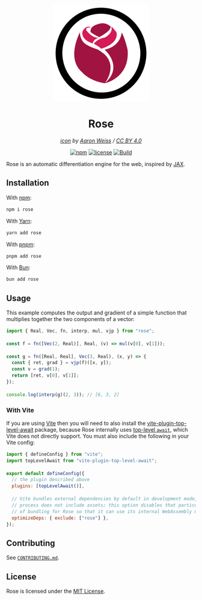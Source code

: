 <div align="center"><img height="256" src="https://github.com/rose-lang/rose-icons/raw/efcc218832d65970a47bed597ee11cecd3d1cc3c/svg/encircled-rose.svg" /></div>
<h1 align="center">Rose</h1>
<p align="center"><em><a href="https://github.com/rose-lang/rose-icons">icon</a> by <a href="https://github.com/aatxe">Aaron Weiss</a> / <a href="https://creativecommons.org/licenses/by/4.0/">CC BY 4.0</a></em></p>
<p align="center"><a href="https://www.npmjs.com/package/rose"><img src="https://img.shields.io/npm/v/rose" alt="npm" /></a> <a href="LICENSE"><img src="https://img.shields.io/github/license/rose-lang/rose" alt="license" /></a> <a href="https://github.com/rose-lang/rose/actions/workflows/build.yml"><img src="https://github.com/rose-lang/rose/actions/workflows/build.yml/badge.svg" alt="Build" /></a></p>

Rose is an automatic differentiation engine for the web, inspired by [JAX][].

## Installation

With [npm][]:

```sh
npm i rose
```

With [Yarn][]:

```sh
yarn add rose
```

With [pnpm][]:

```sh
pnpm add rose
```

With [Bun][]:

```sh
bun add rose
```

## Usage

This example computes the output and gradient of a simple function that
multiplies together the two components of a vector:

```js
import { Real, Vec, fn, interp, mul, vjp } from "rose";

const f = fn([Vec(2, Real)], Real, (v) => mul(v[0], v[1]));

const g = fn([Real, Real], Vec(3, Real), (x, y) => {
  const { ret, grad } = vjp(f)([x, y]);
  const v = grad(1);
  return [ret, v[0], v[1]];
});

console.log(interp(g)(2, 3)); // [6, 3, 2]
```

### With Vite

If you are using [Vite][] then you will need to also install the
[vite-plugin-top-level-await][] package, because Rose internally uses [top-level
`await`][], which Vite does not directly support. You must also include the
following in your Vite config:

```js
import { defineConfig } from "vite";
import topLevelAwait from "vite-plugin-top-level-await";

export default defineConfig({
  // the plugin described above
  plugins: [topLevelAwait()],

  // Vite bundles external dependencies by default in development mode, but that
  // process does not include assets; this option disables that particular kind
  // of bundling for Rose so that it can use its internal WebAssembly module
  optimizeDeps: { exclude: ["rose"] },
});
```

## Contributing

See [`CONTRIBUTING.md`][].

## License

Rose is licensed under the [MIT License][].

[`CONTRIBUTING.md`]: https://github.com/rose-lang/rose/blob/main/CONTRIBUTING.md
[Bun]: https://bun.sh/
[JAX]: http://jax.readthedocs.io/
[MIT License]: https://github.com/rose-lang/rose/blob/main/LICENSE
[npm]: https://docs.npmjs.com/downloading-and-installing-node-js-and-npm
[pnpm]: https://pnpm.io/installation
[top-level `await`]: https://developer.mozilla.org/en-US/docs/Web/JavaScript/Reference/Operators/await#top_level_await
[vite-plugin-top-level-await]: https://www.npmjs.com/package/vite-plugin-top-level-await
[Vite]: https://vitejs.dev/
[Yarn]: https://classic.yarnpkg.com/lang/en/docs/install/
